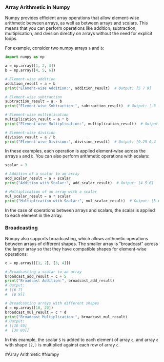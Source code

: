 ### Array Arithmetic in Numpy

Numpy provides efficient array operations that allow element-wise arithmetic between arrays, as well as between arrays and scalars. This means that you can perform operations like addition, subtraction, multiplication, and division directly on arrays without the need for explicit loops.

For example, consider two numpy arrays `a` and `b`:

```python
import numpy as np

a = np.array([1, 2, 3])
b = np.array([4, 5, 6])

# Element-wise addition
addition_result = a + b
print("Element-wise Addition:", addition_result)  # Output: [5 7 9]

# Element-wise subtraction
subtraction_result = a - b
print("Element-wise Subtraction:", subtraction_result)  # Output: [-3 -3 -3]

# Element-wise multiplication
multiplication_result = a * b
print("Element-wise Multiplication:", multiplication_result)  # Output: [4 10 18]

# Element-wise division
division_result = a / b
print("Element-wise Division:", division_result)  # Output: [0.25 0.4  0.5]
```

In these examples, each operation is applied element-wise across the arrays `a` and `b`. You can also perform arithmetic operations with scalars:

```python
scalar = 3

# Addition of a scalar to an array
add_scalar_result = a + scalar
print("Addition with Scalar:", add_scalar_result)  # Output: [4 5 6]

# Multiplication of an array with a scalar
mul_scalar_result = a * scalar
print("Multiplication with Scalar:", mul_scalar_result)  # Output: [3 6 9]
```

In the case of operations between arrays and scalars, the scalar is applied to each element in the array.

### Broadcasting

Numpy also supports broadcasting, which allows arithmetic operations between arrays of different shapes. The smaller array is "broadcast" across the larger array so that they have compatible shapes for element-wise operations:

```python
c = np.array([[1, 2], [3, 4]])

# Broadcasting a scalar to an array
broadcast_add_result = c + 5
print("Broadcast Addition:", broadcast_add_result)  
# Output: 
# [[6 7]
#  [8 9]]

# Broadcasting arrays with different shapes
d = np.array([10, 20])
broadcast_mul_result = c * d
print("Broadcast Multiplication:", broadcast_mul_result)
# Output:
# [[10 40]
#  [30 80]]
```

In this example, the scalar `5` is added to each element of array `c`, and array `d` with shape `(2,)` is multiplied against each row of array `c`.

#Array Arithmetic #Numpy